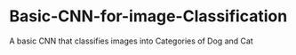 # Basic-CNN-for-image-Classification
A basic CNN that classifies images into Categories of Dog and Cat 
